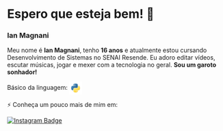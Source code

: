 # Espero que esteja bem! 💯

### Ian Magnani  
Meu nome é **Ian Magnani**, tenho **16 anos** e atualmente estou cursando Desenvolvimento de Sistemas no SENAI Resende. Eu adoro editar vídeos, escutar músicas, jogar e mexer com a tecnologia no geral. **Sou um garoto sonhador!**

Básico da linguagem: <img height="30" align="center" src="https://raw.githubusercontent.com/github/explore/80688e429a7d4ef2fca1e82350fe8e3517d3494d/topics/python/python.png" alt="Python"/> 

⚡ Conheça um pouco mais de mim em:  

[![Instagram Badge](https://img.shields.io/badge/-@magfilms1-DD0003?style=flat-square&labelColor=110D00&logo=instagram&logoColor=white&link=https://www.instagram.com/magfilms1)](https://www.instagram.com/magfilms1) 
